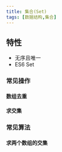 ```yaml
---
title: 集合(Set)
tags: [数据结构,集合]
---
```


## 特性

- 无序且唯一
- ES6 Set

### 常见操作

#### 数组去重

#### 求交集

### 常见算法

#### 求两个数组的交集

